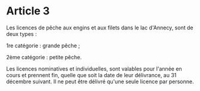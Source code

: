 # Article 3

Les licences de pêche aux engins et aux filets dans le lac d'Annecy, sont de deux types :

1re catégorie : grande pêche ;

2ème catégorie : petite pêche.

Les licences nominatives et individuelles, sont valables pour l'année en cours et prennent fin, quelle que soit la date de leur délivrance, au 31 décembre suivant. Il ne peut être délivré qu'une seule licence par personne.
